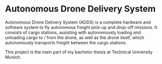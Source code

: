 # Autonomous Drone Delivery System

Autonomous Drone Delivery System (ADDS) is a complete hardware and software
system to fly autonomous freight pick-up and drop-off missions. It consists of
cargo stations, assisting with autonomously loading and unloading cargo
to / from the drone, as well as the drone itself, which autonomously transports
freight between the cargo stations.

This project is the main part of my bachelor thesis at Technical University
Munich.
